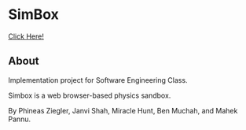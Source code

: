 # SimBox
[Click Here!](https://phinziegler.github.io/SimBox/)

## About
Implementation project for Software Engineering Class.

Simbox is a web browser-based physics sandbox. 

By Phineas Ziegler, Janvi Shah, Miracle Hunt, Ben Muchah, and Mahek Pannu.
